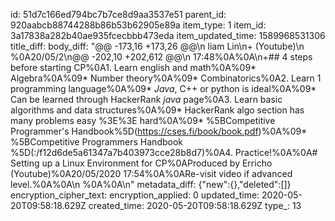 id: 51d7c166ed794bc7b7ce8d9aa3537e51
parent_id: 920aabcb88744288b86b53b62905e89a
item_type: 1
item_id: 3a17838a282b40ae935fcecbbb473eda
item_updated_time: 1589968531306
title_diff: 
body_diff: "@@ -173,16 +173,26 @@\n liam Lin\n+ (Youtube)\n %0A20/05/2\n@@ -202,10 +202,612 @@\n  17:48%0A%0A\n+## 4 steps before starting CP%0A1. Learn english and math%0A%09* Algebra%0A%09* Number theory%0A%09* Combinatorics%0A2. Learn 1 programming language%0A%09* *Java*, C++ or python is ideal%0A%09* Can be learned through HackerRank *java* page%0A3. Learn basic algorithms and data structures%0A%09* HackerRank algo section has many problems easy %3E%3E hard%0A%09* %5BCompetitive Programmer's Handbook%5D(https://cses.fi/book/book.pdf)%0A%09* %5BCompetitive Programmers Handbook %5D(:/f12d6de5a61347a7b403973cce28b8d7)%0A4. Practice!%0A%0A# Setting up a Linux Environment for CP%0AProduced by Erricho (Youtube)%0A20/05/2020 17:54%0A%0ARe-visit video if advanced level.%0A%0A\n %0A%0A\n"
metadata_diff: {"new":{},"deleted":[]}
encryption_cipher_text: 
encryption_applied: 0
updated_time: 2020-05-20T09:58:18.629Z
created_time: 2020-05-20T09:58:18.629Z
type_: 13